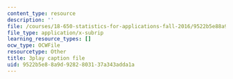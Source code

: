 ```yaml
---
content_type: resource
description: ''
file: /courses/18-650-statistics-for-applications-fall-2016/9522b5e88a9d9282803137a343adda1a_OYcdw5vOgIc.srt
file_type: application/x-subrip
learning_resource_types: []
ocw_type: OCWFile
resourcetype: Other
title: 3play caption file
uid: 9522b5e8-8a9d-9282-8031-37a343adda1a
---
```

